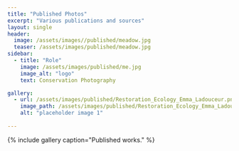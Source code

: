 ```yaml
---
title: "Published Photos"
excerpt: "Various publications and sources"
layout: single
header:
  image: /assets/images//published/meadow.jpg
  teaser: /assets/images/published/meadow.jpg
sidebar:
  - title: "Role"
    image: /assets/images/published/me.jpg
    image_alt: "logo"
    text: Conservation Photography

gallery:
  - url: /assets/images/published/Restoration_Ecology_Emma_Ladouceur.png
    image_path: /assets/images/published/Restoration_Ecology_Emma_Ladouceur.png
    alt: "placeholder image 1"
  
---
```




{% include gallery caption="Published works." %}

